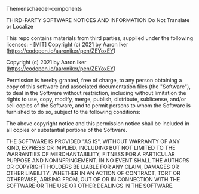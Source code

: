 Themenschaedel-components

THIRD-PARTY SOFTWARE NOTICES AND INFORMATION
Do Not Translate or Localize

This repo contains materials from third parties, supplied under the following licenses:
	-	[MIT] Copyright (c) 2021 by Aaron Iker (https://codepen.io/aaroniker/pen/ZEYoxEY)


Copyright (c) 2021 by Aaron Iker (https://codepen.io/aaroniker/pen/ZEYoxEY)

Permission is hereby granted, free of charge, to any person obtaining a copy
of this software and associated documentation files (the "Software"), to deal
in the Software without restriction, including without limitation the rights
to use, copy, modify, merge, publish, distribute, sublicense, and/or sell
copies of the Software, and to permit persons to whom the Software is
furnished to do so, subject to the following conditions:

The above copyright notice and this permission notice shall be included in
all copies or substantial portions of the Software.

THE SOFTWARE IS PROVIDED "AS IS", WITHOUT WARRANTY OF ANY KIND, EXPRESS OR
IMPLIED, INCLUDING BUT NOT LIMITED TO THE WARRANTIES OF MERCHANTABILITY,
FITNESS FOR A PARTICULAR PURPOSE AND NONINFRINGEMENT. IN NO EVENT SHALL THE
AUTHORS OR COPYRIGHT HOLDERS BE LIABLE FOR ANY CLAIM, DAMAGES OR OTHER
LIABILITY, WHETHER IN AN ACTION OF CONTRACT, TORT OR OTHERWISE, ARISING FROM,
OUT OF OR IN CONNECTION WITH THE SOFTWARE OR THE USE OR OTHER DEALINGS IN
THE SOFTWARE.
